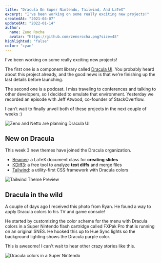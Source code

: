 ```yaml
---
title: "Dracula On Super Nintendo, Tailwind, And LaTeX"
excerpt: "I've been working on some really exciting new projects!"
createdAt: "2021-04-07"
updatedAt: "2022-01-14"
author:
  name: Zeno Rocha
  avatar: "https://github.com/zenorocha.png?size=48"
highlighted: "false"
color: "cyan"
---
```


I've been working on some really exciting new projects!

The first one is a component library called [Dracula UI](/ui). You probably heard about this project already, and the good news is that we're finishing up the last details before launching.

The second one is a podcast. I miss traveling to conferences and talking to other developers, so I decided to emulate that environment. Yesterday we recorded an episode with Jeff Atwood, co-founder of StackOverflow.

I can't wait to finally unveil both of these projects in the next couple of weeks :)

![Zeno and Netto are planning Dracula UI](/static/img/blog/dracula-on-super-nintendo-tailwind-and-latex-a.jpg)

## New on Dracula

This week 3 new themes have joined the Dracula organization.

- [Beamer](/beamer): a LaTeX document class for **creating slides**
- [KDiff3](/kdiff3): a free tool to analyze **text diffs** and merge files
- [Tailwind](/tailwind): a utility-first CSS framework with Dracula colors

![Tailwind Theme Preview](/static/img/blog/dracula-on-super-nintendo-tailwind-and-latex-b.png)

## Dracula in the wild

A couple of days ago I received this photo from Ryan. He found a way to apply Dracula colors to his TV and game console!

He started by customizing the color scheme for the menu with Dracula colors in a Super Nintendo flash cartridge called FXPak Pro that is running on an original SNES. He hooked this up to Hue Sync lights so the background lighting shows the Dracula purple color.

This is awesome! I can't wait to hear other crazy stories like this.

![Dracula colors in a Super Nintendo](/static/img/blog/dracula-on-super-nintendo-tailwind-and-latex-c.jpg)
